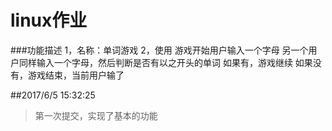 # linux作业

###功能描述
	1，名称：单词游戏
	2，使用
		游戏开始用户输入一个字母
		另一个用户同样输入一个字母，然后判断是否有以之开头的单词
		如果有，游戏继续
		如果没有，游戏结束，当前用户输了

##2017/6/5 15:32:25
>第一次提交，实现了基本的功能
	
